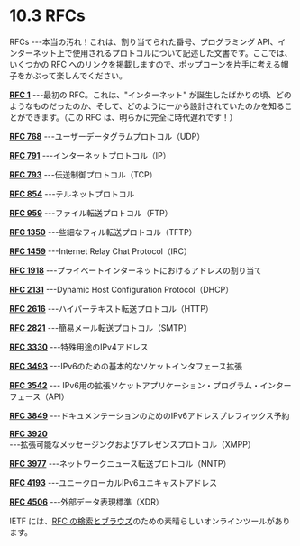 # 10.3 RFCs

RFCs
---本当の汚れ！これは、割り当てられた番号、プログラミング API、インターネット上で使用されるプロトコルについて記述した文書です。ここでは、いくつかの RFC へのリンクを掲載しますので、ポップコーンを片手に考える帽子をかぶって楽しんでください。

**[RFC 1](https://datatracker.ietf.org/doc/html/rfc1)**
---最初の RFC。これは、"インターネット" が誕生したばかりの頃、どのようなものだったのか、そして、どのように一から設計されていたのかを知ることができます。（この RFC は、明らかに完全に時代遅れです！）

**[RFC 768](https://datatracker.ietf.org/doc/html/rfc768)**
---ユーザーデータグラムプロトコル（UDP）

**[RFC 791](https://datatracker.ietf.org/doc/html/rfc791)**
---インターネットプロトコル（IP）

**[RFC 793](https://datatracker.ietf.org/doc/html/rfc793)**
---伝送制御プロトコル（TCP）

**[RFC 854](https://datatracker.ietf.org/doc/html/rfc854)**
---テルネットプロトコル

**[RFC 959](https://datatracker.ietf.org/doc/html/rfc959)**
---ファイル転送プロトコル（FTP）

**[RFC 1350](https://datatracker.ietf.org/doc/html/rfc1350)**
---些細なフィル転送プロトコル（TFTP）

**[RFC 1459](https://datatracker.ietf.org/doc/html/rfc1459)**
---Internet Relay Chat Protocol（IRC）

**[RFC 1918](https://datatracker.ietf.org/doc/html/rfc1918)**
---プライベートインターネットにおけるアドレスの割り当て

**[RFC 2131](https://datatracker.ietf.org/doc/html/rfc2131)**
---Dynamic Host Configuration Protocol（DHCP）

**[RFC 2616](https://datatracker.ietf.org/doc/html/rfc2616)**
---ハイパーテキスト転送プロトコル（HTTP）

**[RFC 2821](https://datatracker.ietf.org/doc/html/rfc2821)**
---簡易メール転送プロトコル（SMTP）

**[RFC 3330](https://datatracker.ietf.org/doc/html/rfc3330)**
---特殊用途のIPv4アドレス

**[RFC 3493](https://datatracker.ietf.org/doc/html/rfc3493)**
---IPv6のための基本的なソケットインタフェース拡張

**[RFC 3542](https://datatracker.ietf.org/doc/html/rfc3542)**
--- IPv6用の拡張ソケットアプリケーション・プログラム・インターフェース（API）

**[RFC 3849](https://datatracker.ietf.org/doc/html/rfc3849)**
---ドキュメンテーションのためのIPv6アドレスプレフィックス予約

**[RFC 3920](https://datatracker.ietf.org/doc/html/rfc3920)**
---拡張可能なメッセージングおよびプレゼンスプロトコル（XMPP）

**[RFC 3977](https://datatracker.ietf.org/doc/html/rfc3977)**
---ネットワークニュース転送プロトコル（NNTP）

**[RFC 4193](https://datatracker.ietf.org/doc/html/rfc4193)**
---ユニークローカルIPv6ユニキャストアドレス

**[RFC 4506](https://datatracker.ietf.org/doc/html/rfc4506)**
---外部データ表現標準（XDR）

IETF には、[RFC の検索とブラウズ](https://tools.ietf.org/rfc/)のための素晴らしいオンラインツールがあります。
